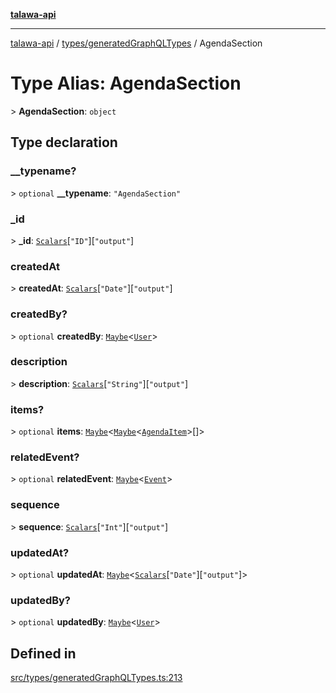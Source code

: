 [**talawa-api**](../../../README.md)

***

[talawa-api](../../../modules.md) / [types/generatedGraphQLTypes](../README.md) / AgendaSection

# Type Alias: AgendaSection

\> **AgendaSection**: `object`

## Type declaration

### \_\_typename?

\> `optional` **\_\_typename**: `"AgendaSection"`

### \_id

\> **\_id**: [`Scalars`](Scalars.md)\[`"ID"`\]\[`"output"`\]

### createdAt

\> **createdAt**: [`Scalars`](Scalars.md)\[`"Date"`\]\[`"output"`\]

### createdBy?

\> `optional` **createdBy**: [`Maybe`](Maybe.md)\<[`User`](User.md)\>

### description

\> **description**: [`Scalars`](Scalars.md)\[`"String"`\]\[`"output"`\]

### items?

\> `optional` **items**: [`Maybe`](Maybe.md)\<[`Maybe`](Maybe.md)\<[`AgendaItem`](AgendaItem.md)\>[]\>

### relatedEvent?

\> `optional` **relatedEvent**: [`Maybe`](Maybe.md)\<[`Event`](Event.md)\>

### sequence

\> **sequence**: [`Scalars`](Scalars.md)\[`"Int"`\]\[`"output"`\]

### updatedAt?

\> `optional` **updatedAt**: [`Maybe`](Maybe.md)\<[`Scalars`](Scalars.md)\[`"Date"`\]\[`"output"`\]\>

### updatedBy?

\> `optional` **updatedBy**: [`Maybe`](Maybe.md)\<[`User`](User.md)\>

## Defined in

[src/types/generatedGraphQLTypes.ts:213](https://github.com/PalisadoesFoundation/talawa-api/blob/6bd0fecc1032af2aa70d925c85724d9fec2350f9/src/types/generatedGraphQLTypes.ts#L213)
